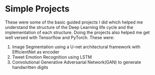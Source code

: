 # Simple Projects

These were some of the basic guided projects I did which helped me understand the structure of the Deep Learning life cycle and the implementation of each structure. Doing the projects also helped me get well versed with Tensorflow and PyTorch. These were:
1. Image Segmentation using a U-net architectural framework with EfficientNet as encoder
2. Tweet Emotion Recognition using LSTM
3. Convolutional Generative Adversarial Network(GAN) to generate handwritten digits
